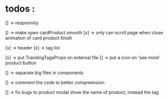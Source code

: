 # todos :
[] -> responivity 

[] -> make open cardProduct smooth 
[x] -> only can scroll page when close animation of card product finish

[x] -> header
[x] -> tag list

[x] -> put TrandingTagsProps on external file
[] -> put a icon on 'see more' product button

[] -> separate big files in components

[] -> comment the code to better compreension

[] -> fix bugs to product modal show the name of product, instead the tag 
